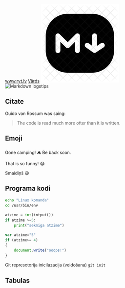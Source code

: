 www.rvt.lv
[Vārds](https://www.markdownguide.org)
![markdown_logotips](markdown_logo.webp)
![Markdown logotips](https://cdn.iconscout.com/icon/premium/png-512-thumb/markdown-4887880-4072416.png?f=webp&w=256)


## Citate

Guido van Rossum was saing:
> The code is read much more ofter than it is written.

## Emoji

Gone camping! :tent: Be back soon.

That is so funny! :joy:

Smaidiņš 😃

## Programa kodi

```sh
echo "Linux komanda"
cd /usr/bin/env
```

```python
atzime = int(intput())
if atzime >=5:
    print("sekmiga atzime")
```

```javascript
var atzime="5"
if (atzime>= 4)
{
    document.write("ooops!")
}
```

Git represotorija inicilazacija (veidošana) `git init`

## Tabulas

